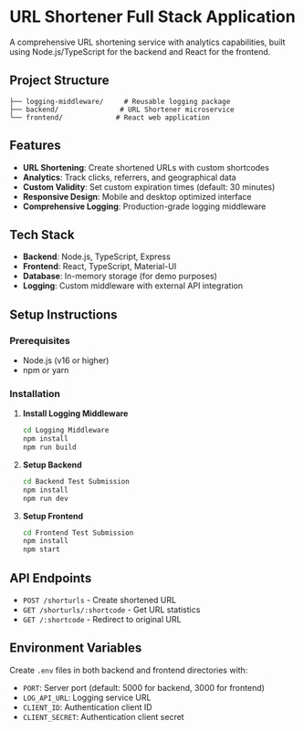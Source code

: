 # URL Shortener Full Stack Application

A comprehensive URL shortening service with analytics capabilities, built using Node.js/TypeScript for the backend and React for the frontend.

## Project Structure

```
├── logging-middleware/     # Reusable logging package
├── backend/               # URL Shortener microservice
└── frontend/             # React web application
```

## Features

- **URL Shortening**: Create shortened URLs with custom shortcodes
- **Analytics**: Track clicks, referrers, and geographical data
- **Custom Validity**: Set custom expiration times (default: 30 minutes)
- **Responsive Design**: Mobile and desktop optimized interface
- **Comprehensive Logging**: Production-grade logging middleware

## Tech Stack

- **Backend**: Node.js, TypeScript, Express
- **Frontend**: React, TypeScript, Material-UI
- **Database**: In-memory storage (for demo purposes)
- **Logging**: Custom middleware with external API integration

## Setup Instructions

### Prerequisites
- Node.js (v16 or higher)
- npm or yarn

### Installation

1. **Install Logging Middleware**
   ```bash
   cd Logging Middleware
   npm install
   npm run build
   ```

2. **Setup Backend**
   ```bash
   cd Backend Test Submission
   npm install
   npm run dev
   ```

3. **Setup Frontend**
   ```bash
   cd Frontend Test Submission
   npm install
   npm start
   ```

## API Endpoints

- `POST /shorturls` - Create shortened URL
- `GET /shorturls/:shortcode` - Get URL statistics
- `GET /:shortcode` - Redirect to original URL

## Environment Variables

Create `.env` files in both backend and frontend directories with:
- `PORT`: Server port (default: 5000 for backend, 3000 for frontend)
- `LOG_API_URL`: Logging service URL
- `CLIENT_ID`: Authentication client ID
- `CLIENT_SECRET`: Authentication client secret 
